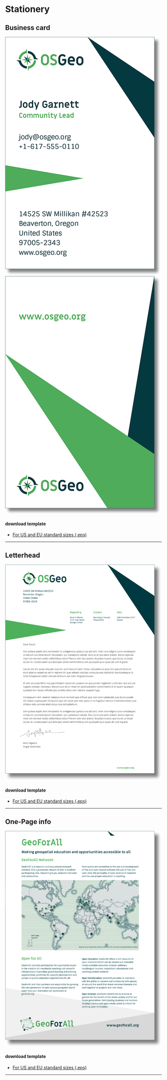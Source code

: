 # Stationery

## Business card

<div class="row"><div class="col-md-4"><img src="img/osgeo-business-card_01.png" class="img-responsive mb-10"/></div><div class="col-md-4"><img src="img/osgeo-business-card_02.png" class="img-responsive mb-10"/></div><div class="col-md-4"><div class="alert alert-dwnld" role="alert"><h4><i class="fa fa-download"></i> download template</h4><ul class="list-dwnld"><li><a href="https://github.com/OSGeo/osgeo/tree/master/marketing/collateral/business-card" target="_blank">For US and EU standard sizes (.eps)</a></li></ul></div></div></div><hr class="mb-30">

## Letterhead

<div class="row"><div class="col-md-6"><img src="img/osgeo-letterhead_01.png" class="img-responsive mb-10" /></div><div class="col-md-4"><div class="alert alert-dwnld" role="alert"><h4><i class="fa fa-download"></i> download template</h4><ul class="list-dwnld"><li><a href="https://github.com/OSGeo/osgeo/tree/master/marketing/collateral/letterhead" target="_blank">For US and EU standard sizes (.eps)</a></li></ul></div></div></div><hr class="mb-30">

## One-Page info

<div class="row"><div class="col-md-6"><img src="img/osgeo-onepageinfo_01.png" class="img-responsive mb-10" /></div><div class="col-md-4"><div class="alert alert-dwnld" role="alert"><h4><i class="fa fa-download"></i> download template</h4><ul class="list-dwnld"><li><a href="https://github.com/OSGeo/osgeo/tree/master/marketing/collateral/one-page-info" target="_blank">For US and EU standard sizes (.eps)</a></li></ul></div></div></div><hr class="mb-30">


